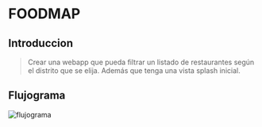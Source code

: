 # FOODMAP

## Introduccion  
> Crear una webapp que pueda filtrar un listado de restaurantes según el distrito que se elija. Además que tenga una vista splash inicial.

## Flujograma

![flujograma](http://dummyimage.com/150 "Captura del flujograma")